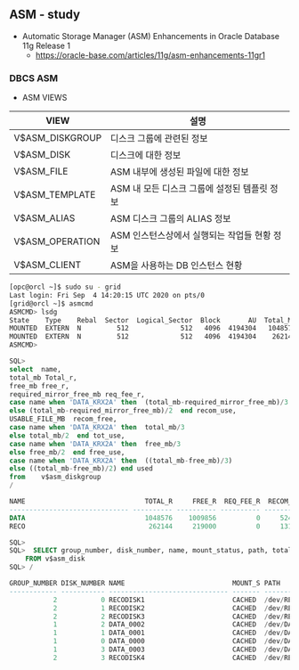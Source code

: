 ## ASM - study
* Automatic Storage Manager (ASM) Enhancements in Oracle Database 11g Release 1 
  * https://oracle-base.com/articles/11g/asm-enhancements-11gr1
### DBCS ASM
* ASM VIEWS

| VIEW | 설명 | 
|---|---|
| V$ASM_DISKGROUP| 디스크 그룹에 관련된 정보|
| V$ASM_DISK|디스크에 대한 정보|
| V$ASM_FILE|ASM 내부에 생성된 파일에 대한 정보|
| V$ASM_TEMPLATE|ASM 내 모든 디스크 그룹에 설정된 템플릿 정보|
| V$ASM_ALIAS| ASM 디스크 그룹의 ALIAS 정보|
| V$ASM_OPERATION| ASM 인스턴스상에서 실행되는 작업들 현황 정보|
| V$ASM_CLIENT|ASM을 사용하는 DB 인스턴스 현황|

```bash
[opc@orcl ~]$ sudo su - grid
Last login: Fri Sep  4 14:20:15 UTC 2020 on pts/0
[grid@orcl ~]$ asmcmd
ASMCMD> lsdg
State    Type    Rebal  Sector  Logical_Sector  Block       AU  Total_MB  Free_MB  Req_mir_free_MB  Usable_file_MB  Offline_disks  Voting_files  Name
MOUNTED  EXTERN  N         512             512   4096  4194304   1048576  1009856                0         1009856              0             Y  DATA/
MOUNTED  EXTERN  N         512             512   4096  4194304    262144   219000                0          219000              0             N  RECO/
ASMCMD>
```
```sql
SQL>
select  name,
total_mb Total_r,
free_mb free_r,
required_mirror_free_mb req_fee_r,
case name when 'DATA_KRX2A' then  (total_mb-required_mirror_free_mb)/3
else (total_mb-required_mirror_free_mb)/2  end recom_use,
USABLE_FILE_MB  recom_free,
case name when 'DATA_KRX2A' then  total_mb/3
else total_mb/2  end tot_use,
case name when 'DATA_KRX2A' then  free_mb/3
else free_mb/2  end free_use,
case name when 'DATA_KRX2A' then  ((total_mb-free_mb)/3)
else ((total_mb-free_mb)/2) end used
from    v$asm_diskgroup
/

NAME                              TOTAL_R     FREE_R  REQ_FEE_R  RECOM_USE RECOM_FREE    TOT_USE   FREE_USE       USED
------------------------------ ---------- ---------- ---------- ---------- ---------- ---------- ---------- ----------
DATA                              1048576    1009856          0     524288    1009856     524288     504928      19360
RECO                               262144     219000          0     131072     219000     131072     109500      21572

SQL>
SQL>  SELECT group_number, disk_number, name, mount_status, path, total_mb
    FROM v$asm_disk
SQL> /

GROUP_NUMBER DISK_NUMBER NAME                           MOUNT_S PATH                             TOTAL_MB
------------ ----------- ------------------------------ ------- ------------------------------ ----------
           2           0 RECODISK1                      CACHED  /dev/RECODISK1                      65536
           2           1 RECODISK2                      CACHED  /dev/RECODISK2                      65536
           2           2 RECODISK3                      CACHED  /dev/RECODISK3                      65536
           1           2 DATA_0002                      CACHED  /dev/DATADISK1                     262144
           1           1 DATA_0001                      CACHED  /dev/DATADISK2                     262144
           1           0 DATA_0000                      CACHED  /dev/DATADISK3                     262144
           1           3 DATA_0003                      CACHED  /dev/DATADISK4                     262144
           2           3 RECODISK4                      CACHED  /dev/RECODISK4                      65536


```

